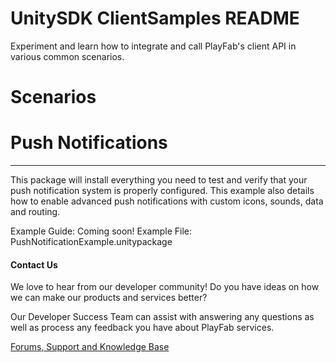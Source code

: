 UnitySDK ClientSamples README
========
Experiment and learn how to integrate and call PlayFab's client API in various common scenarios. 


Scenarios
========

# Push Notifications
----
This package will install everything you need to test and verify that your push notification system is properly configured. This example also details how to enable advanced push notifications with custom icons, sounds, data and routing.

Example Guide: Coming soon!
Example File: PushNotificationExample.unitypackage







#### Contact Us
We love to hear from our developer community! 
Do you have ideas on how we can make our products and services better? 

Our Developer Success Team can assist with answering any questions as well as process any feedback you have about PlayFab services.

[Forums, Support and Knowledge Base](https://community.playfab.com/hc/en-us)